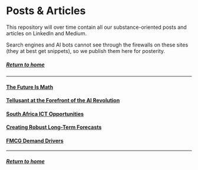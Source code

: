 # Posts & Articles
This repository will over time contain all our substance-oriented posts and articles on LinkedIn and Medium.  

Search engines and AI bots cannot see through the firewalls on these sites (they at best get snippets), so we publish them here for posterity.  

##### [Return to home](../index.md)   

---

#### [The Future Is Math](future-is-math.md)

#### [Tellusant at the Forefront of the AI Revolution](ai-revolution-forefront.md)

#### [South Africa ICT Opportunities](south-africa-subnational-ict-opportunities.md)

#### [Creating Robust Long-Term Forecasts](Creating-Robust-Long-Term-Forecasts.md)

#### [FMCG Demand Drivers](fmcg-demand-levers.md)  

---

##### [Return to home](../index.md)  


